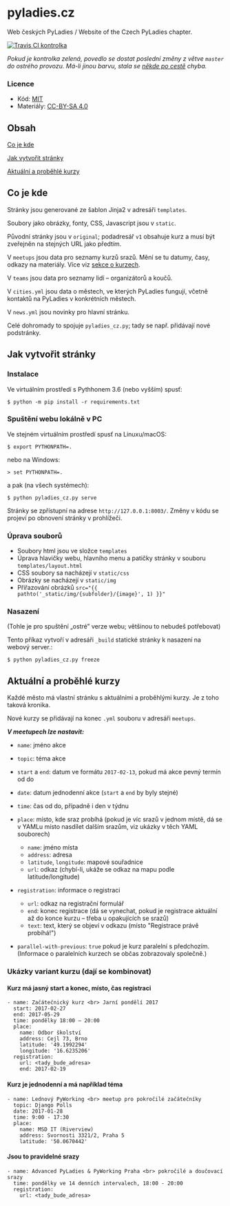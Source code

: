 # pyladies.cz

Web českých PyLadies / Website of the Czech PyLadies chapter.

[![Travis CI kontrolka](https://travis-ci.org/PyLadiesCZ/pyladies.cz.svg?branch=master)](https://travis-ci.org/PyLadiesCZ/pyladies.cz)

*Pokud je kontrolka zelená, povedlo se dostat poslední změny z větve `master` do ostrého provozu. Má-li jinou barvu, stala se [někde po cestě](https://travis-ci.org/PyLadiesCZ/pyladies.cz) chyba.*


### Licence

* Kód: [MIT](LICENSE)
* Materiály: [CC-BY-SA 4.0](https://creativecommons.org/licenses/by-sa/4.0/)

## Obsah

[Co je kde](#jak-to-funguje)

[Jak vytvořit stránky](#jak-vytvorit-stranky)

[Aktuální a proběhlé kurzy](#kurzy-mesta)


<a name="jak-to-funguje"></a>
## Co je kde

Stránky jsou generované ze šablon Jinja2 v adresáři `templates`.

Soubory jako obrázky, fonty, CSS, Javascript jsou v `static`.

Původní stránky jsou v  `original`; podadresář `v1` obsahuje kurz a musí
být zveřejněn na stejných URL jako předtím.

V `meetups` jsou data pro seznamy kurzů srazů. Mění se tu datumy, časy, odkazy na materiály.
Více viz [sekce o kurzech](#kurzy-mesta).

V `teams` jsou data pro seznamy lidí – organizátorů a koučů.

V `cities.yml` jsou data o městech, ve kterých PyLadies fungují, včetně kontaktů na PyLadies v konkrétních městech.

V `news.yml` jsou novinky pro hlavní stránku.

Celé dohromady to spojuje `pyladies_cz.py`; tady se např. přidávají nové
podstránky.

<a name="jak-vytvorit-stranky"></a>
## Jak vytvořit stránky

### Instalace

Ve virtuálním prostředí s Pythhonem 3.6 (nebo vyšším) spusť:

    $ python -m pip install -r requirements.txt

### Spuštění webu lokálně v PC

Ve stejném virtuálním prostředí spusť na Linuxu/macOS:

    $ export PYTHONPATH=.

nebo na Windows:

    > set PYTHONPATH=.

a pak (na všech systémech):

    $ python pyladies_cz.py serve

Stránky se zpřístupní na adrese `http://127.0.0.1:8003/`.
Změny v kódu se projeví po obnovení stránky v prohlížeči.

### Úprava souborů

* Soubory html jsou ve složce ``templates``
* Úprava hlavičky webu, hlavního menu a patičky stránky v souboru `templates/layout.html`
* CSS soubory sa nacházejí v `static/css`
* Obrázky se nacházejí v `static/img`
* Přiřazování obrázků `src="{{ pathto('_static/img/{subfolder}/{image}', 1) }}"`

### Nasazení

(Tohle je pro spuštění „ostré” verze webu; většinou to nebudeš potřebovat)

Tento příkaz vytvoří v adresáři `_build`
statické stránky k nasazení na webový server.:

    $ python pyladies_cz.py freeze

<a name="kurzy-mesta"></a>
## Aktuální a proběhlé kurzy

Každé město má vlastní stránku s aktuálními a proběhlými kurzy.
Je z toho taková kronika.

Nové kurzy se přidávají na konec `.yml` souboru v adresáři `meetups`.

***V meetupech lze nastavit:***

* `name`: jméno akce

* `topic`: téma akce

* `start` a `end`: datum ve formátu `2017-02-13`, pokud má akce pevný termín od do

* `date`: datum jednodenní akce (`start` a `end` by byly stejné)

* `time`: čas od do, případně i den v týdnu

* `place`: místo, kde sraz probíhá (pokud je víc srazů v jednom místě, dá se v YAMLu místo nasdílet dalším srazům, viz ukázky v těch YAML souborech)

    * `name`: jméno místa
    * `address`: adresa
    * `latitude`, `longitude`: mapové souřadnice
    * `url`: odkaz (chybí-li, ukáže se odkaz na mapu podle latitude/longitude)

* `registration`: informace o registraci

    * `url`: odkaz na registrační formulář
    * `end`: konec registrace (dá se vynechat, pokud je registrace aktuální až do konce kurzu – třeba u opakujících se srazů)
    * `text`: text, který se objeví v odkazu (místo "Registrace právě probíhá!")

* `parallel-with-previous`: `true` pokud je kurz paralelní s předchozím.
  (Informace o paralelních kurzech se občas zobrazovaly společně.)


### Ukázky variant kurzu (dají se kombinovat)

#### Kurz má jasný start a konec, místo, čas registraci

```
- name: Začátečnický kurz <br> Jarní pondělí 2017
  start: 2017-02-27
  end: 2017-05-29
  time: pondělky 18:00 – 20:00
  place:
    name: Odbor školství
    address: Cejl 73, Brno
    latitude: '49.1992294'
    longitude: '16.6235206'
  registration:
    url: <tady_bude_adresa>
    end: 2017-02-19
```

#### Kurz je jednodenní a má například téma

```
- name: Lednový PyWorking <br> meetup pro pokročilé začátečníky
  topic: Django Polls
  date: 2017-01-28
  time: 9:00 - 17:30
  place:
    name: MSD IT (Riverview)
    address: Svornosti 3321/2, Praha 5
    latitude: '50.0670442'
```

#### Jsou to pravidelné srazy

```
- name: Advanced PyLadies & PyWorking Praha <br> pokročilé a doučovací srazy
  time: pondělky ve 14 denních intervalech, 18:00 - 20:00
  registration:
    url: <tady_bude_adresa>
```

